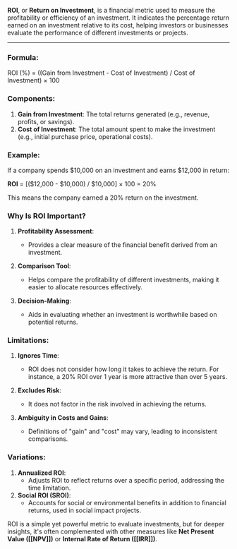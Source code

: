 **ROI**, or **Return on Investment**, is a financial metric used to measure the profitability or efficiency of an investment. It indicates the percentage return earned on an investment relative to its cost, helping investors or businesses evaluate the performance of different investments or projects.

---

### Formula:

ROI (%) = ((Gain from Investment - Cost of Investment) / Cost of Investment) × 100

### Components:

1. **Gain from Investment**: The total returns generated (e.g., revenue, profits, or savings).
2. **Cost of Investment**: The total amount spent to make the investment (e.g., initial purchase price, operational costs).

### Example:

If a company spends $10,000 on an investment and earns $12,000 in return:

**ROI** = [($12,000 - $10,000) / $10,000] × 100 = 20%

This means the company earned a 20% return on the investment.

### Why Is ROI Important?

1. **Profitability Assessment**:
    
    - Provides a clear measure of the financial benefit derived from an investment.
2. **Comparison Tool**:
    
    - Helps compare the profitability of different investments, making it easier to allocate resources effectively.
3. **Decision-Making**:
    
    - Aids in evaluating whether an investment is worthwhile based on potential returns.

### Limitations:

1. **Ignores Time**:
    
    - ROI does not consider how long it takes to achieve the return. For instance, a 20% ROI over 1 year is more attractive than over 5 years.
2. **Excludes Risk**:
    
    - It does not factor in the risk involved in achieving the returns.
3. **Ambiguity in Costs and Gains**:
    
    - Definitions of "gain" and "cost" may vary, leading to inconsistent comparisons.

### Variations:

1. **Annualized ROI**:
    - Adjusts ROI to reflect returns over a specific period, addressing the time limitation.
2. **Social ROI (SROI)**:
    - Accounts for social or environmental benefits in addition to financial returns, used in social impact projects.

ROI is a simple yet powerful metric to evaluate investments, but for deeper insights, it's often complemented with other measures like **Net Present Value ([[NPV]])** or **Internal Rate of Return ([[IRR]])**.
